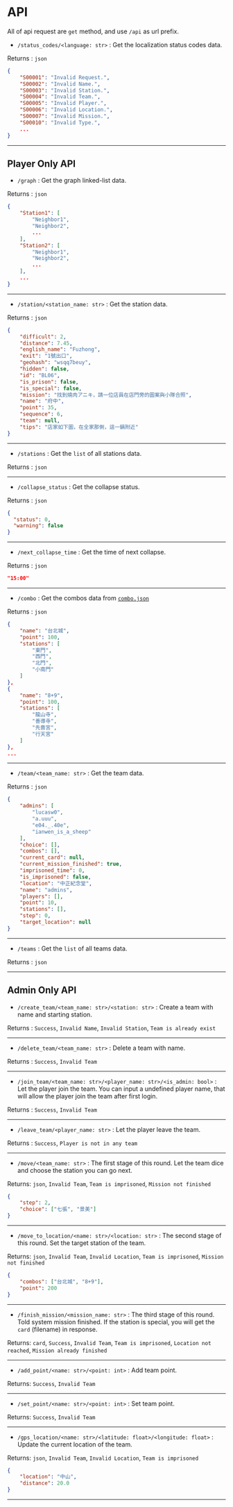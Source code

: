 # API

All of api request are `get` method, and use `/api` as url prefix.

- `/status_codes/<language: str>` : Get the localization status codes data.

Returns : `json`

```json
{
    "S00001": "Invalid Request.",
    "S00002": "Invalid Name.",
    "S00003": "Invalid Station.",
    "S00004": "Invalid Team.",
    "S00005": "Invalid Player.",
    "S00006": "Invalid Location.",
    "S00007": "Invalid Mission.",
    "S00010": "Invalid Type.",
    ...
}
```

---

## Player Only API

- `/graph` : Get the graph linked-list data.

Returns : `json`

```json
{
    "Station1": [
        "Neighbor1",
        "Neighbor2",
        ...
    ],
    "Station2": [
        "Neighbor1",
        "Neighbor2",
        ...
    ],
    ...
}
```

---

- `/station/<station_name: str>` : Get the station data.

Returns : `json`

```json
{
    "difficult": 2,
    "distance": 7.45,
    "english_name": "Fuzhong",
    "exit": "1號出口",
    "geohash": "wsqq7beuy",
    "hidden": false,
    "id": "BL06",
    "is_prison": false,
    "is_special": false,
    "mission": "找到燒肉アニキ，請一位店員在店門旁的圖案與小隊合照",
    "name": "府中",
    "point": 35,
    "sequence": 6,
    "team": null,
    "tips": "店家如下圖，在全家那側，這一鍋附近"
}
```

---

- `/stations` : Get the `list` of all stations data.

Returns : `json`

---

- `/collapse_status` : Get the collapse status.

Returns : `json`

```json
{
  "status": 0,
  "warning": false
}
```

---

- `/next_collapse_time` : Get the time of next collapse.

Returns : `json`

```json
"15:00"
```

---

- `/combo` : Get the combos data from [`combo.json`](https://github.com/lucasw0908/izcc2024MRT/blob/main/flask/app/data/combo.json)

Returns : `json`

```json
{
    "name": "台北城",
    "point": 100,
    "stations": [
        "東門",
        "西門",
        "北門",
        "小南門"
    ]
},
{
    "name": "8+9",
    "point": 100,
    "stations": [
        "龍山寺",
        "善導寺",
        "先嗇宮",
        "行天宮"
    ]
},
...
```

---

- `/team/<team_name: str>` : Get the team data.

Returns : `json`

```json
{
    "admins": [
        "lucasw0",
        "a.uuu",
        "e04._.40e",
        "ianwen_is_a_sheep"
    ],
    "choice": [],
    "combos": [],
    "current_card": null,
    "current_mission_finished": true,
    "imprisoned_time": 0,
    "is_imprisoned": false,
    "location": "中正紀念堂",
    "name": "admins",
    "players": [],
    "point": 10,
    "stations": [],
    "step": 0,
    "target_location": null
}
```

---

- `/teams` : Get the `list` of all teams data.

Returns : `json`

---

## Admin Only API

- `/create_team/<team_name: str>/<station: str>` : Create a team with name and starting station.

Returns : `Success`, `Invalid Name`, `Invalid Station`, `Team is already exist`

---

- `/delete_team/<team_name: str>` : Delete a team with name.

Returns : `Success`, `Invalid Team`

---

- `/join_team/<team_name: str>/<player_name: str>/<is_admin: bool>` : Let the player join the team. You can input a undefined player name, that will allow the player join the team after first login.

Returns : `Success`, `Invalid Team`

---

- `/leave_team/<player_name: str>` : Let the player leave the team.

Returns : `Success`, `Player is not in any team`

---

- `/move/<team_name: str>` : The first stage of this round. Let the team dice and choose the station you can go next.

Returns: `json`, `Invalid Team`, `Team is imprisoned`, `Mission not finished`

```json
{
    "step": 2,
    "choice": ["七張", "景美"]
}
```

---

- `/move_to_location/<name: str>/<location: str>` : The second stage of this round. Set the target station of the team.

Returns: `json`, `Invalid Team`, `Invalid Location`, `Team is imprisoned`, `Mission not finished`

```json
{
    "combos": ["台北城", "8+9"],
    "point": 200
}
```

---

- `/finish_mission/<mission_name: str>` : The third stage of this round. Told system mission finished. If the station is special, you will get the `card` (filename) in response.

Returns: `card`, `Success`, `Invalid Team`, `Team is imprisoned`, `Location not reached`, `Mission already finished`

---

- `/add_point/<name: str>/<point: int>` : Add team point.

Returns: `Success`, `Invalid Team`

---

- `/set_point/<name: str>/<point: int>` : Set team point.

Returns: `Success`, `Invalid Team`

---

- `/gps_location/<name: str>/<latitude: float>/<longitude: float>` : Update the current location of the team.

Returns: `json`, `Invalid Team`, `Invalid Location`, `Team is imprisoned`

```json
{
    "location": "中山",
    "distance": 20.0
}
```

---
